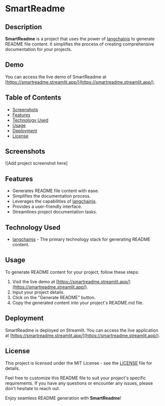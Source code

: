 # SmartReadme

## Description
**SmartReadme** is a project that uses the power of [langchainjs](https://link-to-langchainjs-docs.com) to generate README file content. It simplifies the process of creating comprehensive documentation for your projects.

## Demo
You can access the live demo of SmartReadme at [https://smartreadme.streamlit.app/](https://smartreadme.streamlit.app/).

## Table of Contents
- [Screenshots](#screenshots)
- [Features](#features)
- [Technology Used](#technology-used)
- [Usage](#usage)
- [Deployment](#deployment)
- [License](#license)

## Screenshots
![Add project screenshot here]

## Features
- Generates README file content with ease.
- Simplifies the documentation process.
- Leverages the capabilities of [langchainjs](https://link-to-langchainjs-docs.com).
- Provides a user-friendly interface.
- Streamlines project documentation tasks.

## Technology Used
- [langchainjs](https://link-to-langchainjs-docs.com) - The primary technology stack for generating README content.

## Usage
To generate README content for your project, follow these steps:

1. Visit the live demo at [https://smartreadme.streamlit.app/](https://smartreadme.streamlit.app/).
2. Input your project details.
3. Click on the "Generate README" button.
4. Copy the generated content into your project's README.md file.

## Deployment
SmartReadme is deployed on Streamlit. You can access the live application at [https://smartreadme.streamlit.app/](https://smartreadme.streamlit.app/).

## License
This project is licensed under the MIT License - see the [LICENSE](LICENSE) file for details.

Feel free to customize this README file to suit your project's specific requirements. If you have any questions or encounter any issues, please don't hesitate to reach out.

Enjoy seamless README generation with **SmartReadme**!
